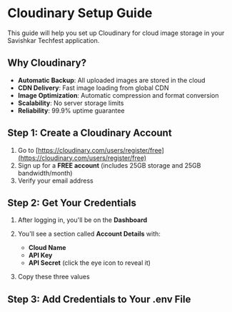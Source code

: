 # Cloudinary Setup Guide

This guide will help you set up Cloudinary for cloud image storage in your Savishkar Techfest application.

## Why Cloudinary?

- **Automatic Backup**: All uploaded images are stored in the cloud
- **CDN Delivery**: Fast image loading from global CDN
- **Image Optimization**: Automatic compression and format conversion
- **Scalability**: No server storage limits
- **Reliability**: 99.9% uptime guarantee

## Step 1: Create a Cloudinary Account

1. Go to [https://cloudinary.com/users/register/free](https://cloudinary.com/users/register/free)
2. Sign up for a **FREE account** (includes 25GB storage and 25GB bandwidth/month)
3. Verify your email address

## Step 2: Get Your Credentials

1. After logging in, you'll be on the **Dashboard**
2. You'll see a section called **Account Details** with:
   - **Cloud Name**
   - **API Key**
   - **API Secret** (click the eye icon to reveal it)

3. Copy these three values

## Step 3: Add Credentials to Your .env File

Open your `server/.env` file and add these lines:

```env
# Cloudinary Configuration
USE_CLOUDINARY=true
CLOUDINARY_CLOUD_NAME=your_cloud_name_here
CLOUDINARY_API_KEY=your_api_key_here
CLOUDINARY_API_SECRET=your_api_secret_here
```

Replace the placeholder values with your actual credentials from Step 2.

## Step 4: Restart Your Server

After adding the credentials, restart your development server:

```bash
# Stop the current server (Ctrl+C)
# Then restart
npm run dev
```

## Step 5: Test the Upload

1. Go to your application
2. Register for an event
3. Upload a payment screenshot
4. The image will now be uploaded to Cloudinary!

## Verify It's Working

### Check in Cloudinary Dashboard:
1. Go to [https://cloudinary.com/console/media_library](https://cloudinary.com/console/media_library)
2. Navigate to the `savishkar` folder
3. You should see subfolders:
   - `payments/` - Payment screenshots
   - `events/` - Event images
   - `avatars/` - User profile pictures

### Check in Database:
The `screenshotUrl` field in the Payment model will contain a Cloudinary URL like:
```
https://res.cloudinary.com/your_cloud_name/image/upload/v1234567890/savishkar/payments/payment-1234567890.jpg
```

Instead of a local path like:
```
/uploads/payments/payment-1234567890.jpg
```

## Fallback to Local Storage

If Cloudinary credentials are not configured or `USE_CLOUDINARY=false`, the system will automatically fall back to local storage in the `server/uploads/` directory.

## Free Tier Limits

Cloudinary's free tier includes:
- **Storage**: 25 GB
- **Bandwidth**: 25 GB/month
- **Transformations**: 25,000/month
- **Images**: Unlimited

This is more than enough for most college techfests!

## Folder Structure in Cloudinary

```
savishkar/
├── payments/          # Payment screenshots
│   └── payment-*.jpg
├── events/            # Event images
│   └── event-*.jpg
└── avatars/           # User profile pictures
    └── avatar-*.jpg
```

## Image Transformations

The system automatically applies optimizations:

- **Payment Screenshots**: Max 1000x1000px
- **Event Images**: Max 1200x800px
- **Avatars**: 500x500px, cropped to face

## Troubleshooting

### Error: "Invalid cloud_name"
- Check that `CLOUDINARY_CLOUD_NAME` is correct (no spaces)

### Error: "Invalid API credentials"
- Verify `CLOUDINARY_API_KEY` and `CLOUDINARY_API_SECRET`
- Make sure there are no extra spaces

### Images still saving locally
- Ensure `USE_CLOUDINARY=true` in your .env file
- Restart the server after changing .env

### Can't see images in Cloudinary
- Check the Media Library at: https://cloudinary.com/console/media_library
- Look in the `savishkar` folder

## Security Notes

⚠️ **IMPORTANT**: Never commit your `.env` file to Git!

- The `.env` file is already in `.gitignore`
- Never share your API Secret publicly
- For production, use environment variables in your hosting platform

## Production Deployment

When deploying to production (Render, Heroku, etc.):

1. Add the Cloudinary environment variables in your hosting platform's dashboard
2. Set `USE_CLOUDINARY=true`
3. The system will automatically use Cloudinary for all uploads

## Need Help?

- Cloudinary Documentation: https://cloudinary.com/documentation
- Cloudinary Support: https://support.cloudinary.com

---

**That's it!** Your images are now safely backed up in the cloud! 🎉
